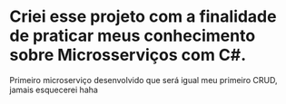 # Criei esse projeto com a finalidade de praticar meus conhecimento sobre Microsserviços com C#.

Primeiro microserviço desenvolvido que será igual meu primeiro CRUD, jamais esquecerei haha

